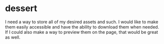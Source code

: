 # dessert
I need a way to store all of my desired assets and such. I would like to make them easily accessible and have the ability to download them when needed. If I could also make a way to preview them on the page, that would be great as well.
